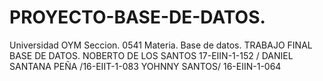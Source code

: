 # PROYECTO-BASE-DE-DATOS.
Universidad OYM   Seccion. 0541  Materia. Base de datos.  TRABAJO FINAL   BASE DE DATOS.     NOBERTO DE LOS SANTOS  17-EIIN-1-152 /  DANIEL SANTANA PEÑA /16-EIIT-1-083  YOHNNY SANTOS/ 16-EIIN-1-064
